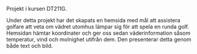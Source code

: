 Projekt i kursen DT211G.

Under detta projekt har det skapats en hemsida med mål att assistera golfare att veta om vädret utomhus lämpar sig för att spela en runda golf. Hemsidan hämtar koordinater och ger oss sedan väderinformation såsom temperatur, vind och molnighet utifrån dem. Den presenterar detta genom både text och bild. 
 

